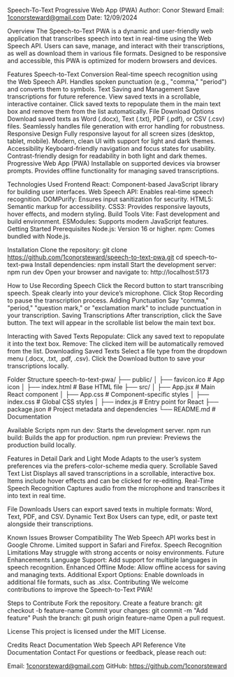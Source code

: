 Speech-To-Text Progressive Web App (PWA)
Author: Conor Steward
Email: 1conorsteward@gmail.com
Date: 12/09/2024

Overview
The Speech-to-Text PWA is a dynamic and user-friendly web application that transcribes speech into text in real-time using the Web Speech API. Users can save, manage, and interact with their transcriptions, as well as download them in various file formats. Designed to be responsive and accessible, this PWA is optimized for modern browsers and devices.

Features
Speech-to-Text Conversion
Real-time speech recognition using the Web Speech API.
Handles spoken punctuation (e.g., "comma," "period") and converts them to symbols.
Text Saving and Management
Save transcriptions for future reference.
View saved texts in a scrollable, interactive container.
Click saved texts to repopulate them in the main text box and remove them from the list automatically.
File Download Options
Download saved texts as Word (.docx), Text (.txt), PDF (.pdf), or CSV (.csv) files.
Seamlessly handles file generation with error handling for robustness.
Responsive Design
Fully responsive layout for all screen sizes (desktop, tablet, mobile).
Modern, clean UI with support for light and dark themes.
Accessibility
Keyboard-friendly navigation and focus states for usability.
Contrast-friendly design for readability in both light and dark themes.
Progressive Web App (PWA)
Installable on supported devices via browser prompts.
Provides offline functionality for managing saved transcriptions.

Technologies Used
Frontend
React: Component-based JavaScript library for building user interfaces.
Web Speech API: Enables real-time speech recognition.
DOMPurify: Ensures input sanitization for security.
HTML5: Semantic markup for accessibility.
CSS3: Provides responsive layouts, hover effects, and modern styling.
Build Tools
Vite: Fast development and build environment.
ESModules: Supports modern JavaScript features.
Getting Started
Prerequisites
Node.js: Version 16 or higher.
npm: Comes bundled with Node.js.

Installation
Clone the repository:
git clone https://github.com/1conorsteward/speech-to-text-pwa.git
cd speech-to-text-pwa
Install dependencies:
npm install
Start the development server:
npm run dev
Open your browser and navigate to:
http://localhost:5173

How to Use
Recording Speech
Click the Record button to start transcribing speech.
Speak clearly into your device’s microphone.
Click Stop Recording to pause the transcription process.
Adding Punctuation
Say "comma," "period," "question mark," or "exclamation mark" to include punctuation in your transcription.
Saving Transcriptions
After transcription, click the Save button.
The text will appear in the scrollable list below the main text box.

Interacting with Saved Texts
Repopulate: Click any saved text to repopulate it into the text box.
Remove: The clicked item will be automatically removed from the list.
Downloading Saved Texts
Select a file type from the dropdown menu (.docx, .txt, .pdf, .csv).
Click the Download button to save your transcriptions locally.

Folder Structure
speech-to-text-pwa/
├── public/
│   ├── favicon.ico        # App icon
│   ├── index.html         # Base HTML file
├── src/
│   ├── App.jsx            # Main React component
│   ├── App.css            # Component-specific styles
│   ├── index.css          # Global CSS styles
│   ├── index.js           # Entry point for React
├── package.json           # Project metadata and dependencies
└── README.md              # Documentation


Available Scripts
npm run dev: Starts the development server.
npm run build: Builds the app for production.
npm run preview: Previews the production build locally.

Features in Detail
Dark and Light Mode
Adapts to the user’s system preferences via the prefers-color-scheme media query.
Scrollable Saved Text List
Displays all saved transcriptions in a scrollable, interactive box.
Items include hover effects and can be clicked for re-editing.
Real-Time Speech Recognition
Captures audio from the microphone and transcribes it into text in real time.

File Downloads
Users can export saved texts in multiple formats: Word, Text, PDF, and CSV.
Dynamic Text Box
Users can type, edit, or paste text alongside their transcriptions.

Known Issues
Browser Compatibility
The Web Speech API works best in Google Chrome.
Limited support in Safari and Firefox.
Speech Recognition Limitations
May struggle with strong accents or noisy environments.
Future Enhancements
Language Support:
Add support for multiple languages in speech recognition.
Enhanced Offline Mode:
Allow offline access for saving and managing texts.
Additional Export Options:
Enable downloads in additional file formats, such as .xlsx.
Contributing
We welcome contributions to improve the Speech-to-Text PWA!

Steps to Contribute
Fork the repository.
Create a feature branch:
git checkout -b feature-name
Commit your changes:
git commit -m "Add feature"
Push the branch:
git push origin feature-name
Open a pull request.

License
This project is licensed under the MIT License.

Credits
React Documentation
Web Speech API Reference
Vite Documentation
Contact
For questions or feedback, please reach out:

Email: 1conorsteward@gmail.com
GitHub: https://github.com/1conorsteward
